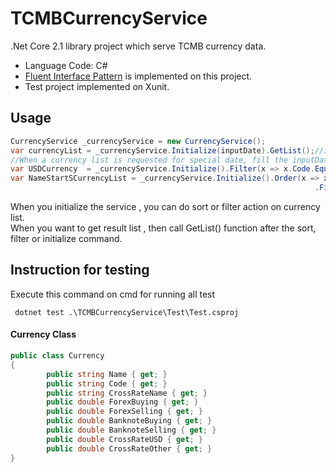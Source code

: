 # TCMBCurrencyService
.Net Core 2.1 library project which serve TCMB currency data.  
  * Language Code: C#  
  * [Fluent Interface Pattern](https://en.wikipedia.org/wiki/Fluent_interface "Wikipedia") is implemented on this project.  
  * Test project implemented on Xunit.

## Usage

```c#
CurrencyService _currencyService = new CurrencyService();
var currencyList = _currencyService.Initialize(inputDate).GetList();//inputDate is optional. 
//When a currency list is requested for special date, fill the inputDate param
var USDCurrency  = _currencyService.Initialize().Filter(x => x.Code.Equals("USD")).GetFirst();
var NameStartSCurrencyList = _currencyService.Initialize().Order(x => x.Code, SortOrder.Descending)
                                                                    .Filter(x => x.Code.StartsWith("S")).GetList();
```
When you initialize the service , you can do sort or filter action on currency list.  
When you want to get result list , then call GetList() function after the sort, filter or initialize command.

## Instruction for testing
Execute this command on cmd for running all test
```
 dotnet test .\TCMBCurrencyService\Test\Test.csproj
```


#### Currency Class

```c#
public class Currency
{
        public string Name { get; }
        public string Code { get; }
        public string CrossRateName { get; }
        public double ForexBuying { get; }
        public double ForexSelling { get; }
        public double BanknoteBuying { get; }
        public double BanknoteSelling { get; }
        public double CrossRateUSD { get; }
        public double CrossRateOther { get; }
}
```
